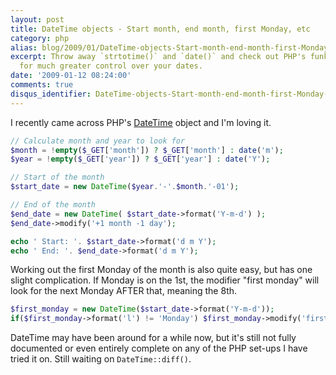 ```yaml
---
layout: post
title: DateTime objects - Start month, end month, first Monday, etc
category: php
alias: blog/2009/01/DateTime-objects-Start-month-end-month-first-Monday-etc
excerpt: Throw away `strtotime()` and `date()` and check out PHP's funky DateTime objects
  for much greater control over your dates.
date: '2009-01-12 08:24:00'
comments: true
disqus_identifier: DateTime-objects-Start-month-end-month-first-Monday-etc
---
```


I recently came across PHP's [DateTime](http://uk3.php.net/manual/en/class.datetime.php) object and I'm loving it.

~~~php
// Calculate month and year to look for
$month = !empty($_GET['month']) ? $_GET['month'] : date('m');
$year = !empty($_GET['year']) ? $_GET['year'] : date('Y');

// Start of the month
$start_date = new DateTime($year.'-'.$month.'-01');

// End of the month
$end_date = new DateTime( $start_date->format('Y-m-d') );
$end_date->modify('+1 month -1 day');

echo ' Start: '. $start_date->format('d m Y');
echo ' End: '. $end_date->format('d m Y');
~~~

Working out the first Monday of the month is also quite easy, but has one slight complication. If Monday is on the 1st, the modifier "first monday" will look for the next Monday AFTER that, meaning the 8th.

~~~php
$first_monday = new DateTime($start_date->format('Y-m-d'));
if($first_monday->format('l') != 'Monday') $first_monday->modify('first monday');
~~~

DateTime may have been around for a while now, but it's still not fully documented or even entirely complete on any of the PHP set-ups I have tried it on. Still waiting on `DateTime::diff()`.

